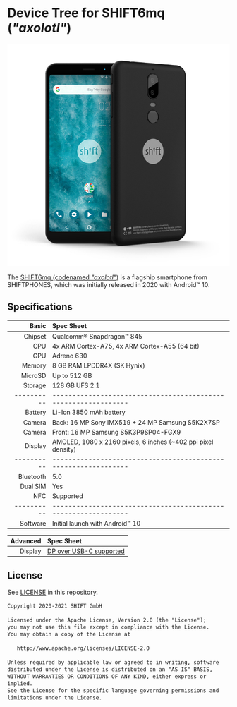 # Device Tree for SHIFT6mq (_"axolotl"_)

![SHIFT6mq](https://raw.githubusercontent.com/SHIFTPHONES/android_device_shift_axolotl/metadata/art/SHIFT6mq.jpg)

The [SHIFT6mq (codenamed _"axolotl"_)](https://www.shiftphones.com/SHIFT6mq) is a
flagship smartphone from SHIFTPHONES, which was initially released in 2020 with Android™ 10.

## Specifications

Basic     | Spec Sheet
---------:|:-------------------------------------------------------------
Chipset   | Qualcomm® Snapdragon™ 845
CPU       | 4x ARM Cortex-A75, 4x ARM Cortex-A55 (64 bit)
GPU       | Adreno 630
Memory    | 8 GB RAM LPDDR4X (SK Hynix)
MicroSD   | Up to 512 GB
Storage   | 128 GB UFS 2.1
----------|--------------------------------------------------------------
Battery   | Li-Ion 3850 mAh battery
Camera    | Back:  16 MP Sony IMX519 + 24 MP Samsung S5K2X7SP
Camera    | Front: 16 MP Samsung S5K3P9SP04-FGX9
Display   | AMOLED, 1080 x 2160 pixels, 6 inches (~402 ppi pixel density)
----------|--------------------------------------------------------------
Bluetooth | 5.0
Dual SIM  | Yes
NFC       | Supported
----------|--------------------------------------------------------------
Software  | Initial launch with Android™ 10

Advanced  | Spec Sheet
---------:|:-------------------------
Display   | [DP over USB-C supported](https://www.displayport.org/displayport-over-usb-c/)

## License

See [LICENSE](LICENSE) in this repository.

```
Copyright 2020-2021 SHIFT GmbH

Licensed under the Apache License, Version 2.0 (the "License");
you may not use this file except in compliance with the License.
You may obtain a copy of the License at

   http://www.apache.org/licenses/LICENSE-2.0

Unless required by applicable law or agreed to in writing, software
distributed under the License is distributed on an "AS IS" BASIS,
WITHOUT WARRANTIES OR CONDITIONS OF ANY KIND, either express or implied.
See the License for the specific language governing permissions and
limitations under the License.
```

